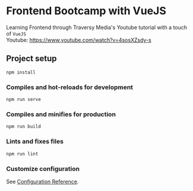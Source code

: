 # Frontend Bootcamp with VueJS
Learning Frontend through Traversy Media's Youtube tutorial with a touch of `VueJS`
<br/>
Youtube: https://www.youtube.com/watch?v=4sosXZsdy-s

## Project setup
```
npm install
```

### Compiles and hot-reloads for development
```
npm run serve
```

### Compiles and minifies for production
```
npm run build
```

### Lints and fixes files
```
npm run lint
```

### Customize configuration
See [Configuration Reference](https://cli.vuejs.org/config/).
